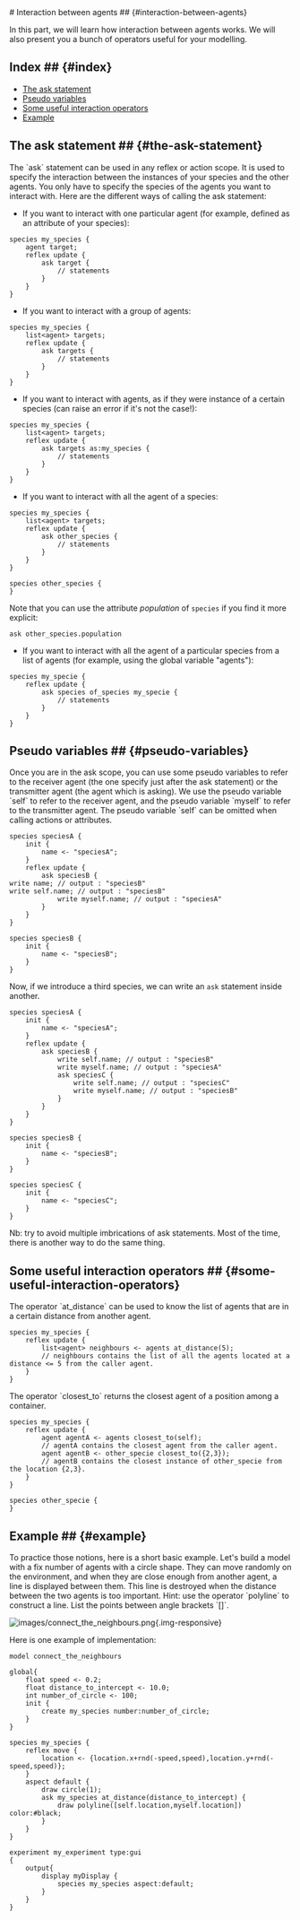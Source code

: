 [//]: # (startConcept|interaction_between_agents)
<section class='concept-graph' markdown='1' id ='concept_18_0_6_interaction-between-agents'>
# Interaction between agents ## {#interaction-between-agents}

In this part, we will learn how interaction between agents works. We will also present you a bunch of operators useful for your modelling. 

## Index ## {#index}

* [The ask statement](tutorials#the-ask-statement)
* [Pseudo variables](tutorials#pseudo-variables)
* [Some useful interaction operators](tutorials#some-useful-interaction-operators)
* [Example](tutorials#example)

## The ask statement ## {#the-ask-statement}

[//]: # (keyword|statement_ask)
<div class='gama-keyword-style' id ='18_0_568_statement-ask'></div>
The `ask` statement can be used in any reflex or action scope. It is used to specify the interaction between the instances of your species and the other agents. You only have to specify the species of the agents you want to interact with. Here are the different ways of calling the ask statement:

-	If you want to interact with one particular agent (for example, defined as an attribute of your species):

```
species my_species {
	agent target;
	reflex update {
		ask target {
			// statements
		}
	}
}
```

-	If you want to interact with a group of agents:

```
species my_species {
	list<agent> targets;
	reflex update {
		ask targets {
			// statements
		}
	}
}
```

-	If you want to interact with agents, as if they were instance of a certain species (can raise an error if it's not the case!):

```
species my_species {
	list<agent> targets;
	reflex update {
		ask targets as:my_species {
			// statements
		}
	}
}
```

-	If you want to interact with all the agent of a species:

```
species my_species {
	list<agent> targets;
	reflex update {
		ask other_species {
			// statements
		}
	}
}

species other_species {
}
```

Note that you can use the attribute _population_ of `species` if you find it more explicit:

```
ask other_species.population
```

-	If you want to interact with all the agent of a particular species from a list of agents (for example, using the global variable "agents"):

```
species my_specie {
	reflex update {
		ask species of_species my_specie {
			// statements
		}
	}
}
```

## Pseudo variables ## {#pseudo-variables}

[//]: # (keyword|concept_pseudo_variable)
<div class='gama-keyword-style' id ='18_1_1593_concept-pseudo-variable'></div>
Once you are in the ask scope, you can use some pseudo variables to refer to the receiver agent (the one specify just after the ask statement) or the transmitter agent (the agent which is asking). 
We use the pseudo variable `self` to refer to the receiver agent, and the pseudo variable `myself` to refer to the transmitter agent. The pseudo variable `self` can be omitted when calling actions or attributes.

```
species speciesA {
	init {
		name <- "speciesA";
	}
	reflex update {
		ask speciesB {
write name; // output : "speciesB"			
write self.name; // output : "speciesB"
			write myself.name; // output : "speciesA"
		}
	}
}

species speciesB {
	init {
		name <- "speciesB";
	}
}
```

Now, if we introduce a third species, we can write an `ask` statement inside another. 

```
species speciesA {
	init {
		name <- "speciesA";
	}
	reflex update {
		ask speciesB {
			write self.name; // output : "speciesB"
			write myself.name; // output : "speciesA"
			ask speciesC {
				write self.name; // output : "speciesC"
				write myself.name; // output : "speciesB"
			}
		}
	}
}

species speciesB {
	init {
		name <- "speciesB";
	}
}

species speciesC {
	init {
		name <- "speciesC";
	}
}
```

Nb: try to avoid multiple imbrications of ask statements. Most of the time, there is another way to do the same thing.

## Some useful interaction operators ## {#some-useful-interaction-operators}

[//]: # (keyword|operator_at_distance)
<div class='gama-keyword-style' id ='18_2_200_operator-at-distance'></div>
The operator `at_distance` can be used to know the list of agents that are in a certain distance from another agent.

```
species my_species {
	reflex update {
		list<agent> neighbours <- agents at_distance(5);
		// neighbours contains the list of all the agents located at a distance <= 5 from the caller agent.
	}
}
```

[//]: # (keyword|operator_closest_to)
<div class='gama-keyword-style' id ='18_3_222_operator-closest-to'></div>
The operator `closest_to` returns the closest agent of a position among a container.

```
species my_species {
	reflex update {
		agent agentA <- agents closest_to(self);
		// agentA contains the closest agent from the caller agent.
		agent agentB <- other_specie closest_to({2,3});
		// agentB contains the closest instance of other_specie from the location {2,3}.
	}
}

species other_specie {
}
```

## Example ## {#example}

[//]: # (keyword|operator_polyline)
<div class='gama-keyword-style' id ='18_4_433_operator-polyline'></div>
To practice those notions, here is a short basic example. Let's build a model with a fix number of agents with a circle shape. They can move randomly on the environment, and when they are close enough from another agent, a line is displayed between them. This line is destroyed when the distance between the two agents is too important.
Hint: use the operator `polyline` to construct a line. List the points between angle brackets `[]`.

![images/connect_the_neighbours.png](gm_wiki/resources/images/manipulateBasicSpecies/connect_the_neighbours.png){.img-responsive} 

Here is one example of implementation:

```
model connect_the_neighbours

global{
	float speed <- 0.2;
	float distance_to_intercept <- 10.0;
	int number_of_circle <- 100;
	init {
		create my_species number:number_of_circle;
	}
}

species my_species {
	reflex move {
		location <- {location.x+rnd(-speed,speed),location.y+rnd(-speed,speed)};
	}
	aspect default {
		draw circle(1);
		ask my_species at_distance(distance_to_intercept) {
			draw polyline([self.location,myself.location]) color:#black;
		}
	}
}

experiment my_experiment type:gui
{
	output{
		display myDisplay {
			species my_species aspect:default;
		}
	}
}
```
[//]: # (endConcept|interaction_between_agents)
</section>
